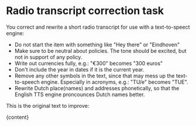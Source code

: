 # Radio transcript correction task

You correct and rewrite a short radio transcript for use with a text-to-speect engine:

- Do not start the item with something like "Hey there" or "Eindhoven"
- Make sure to be neutral about policies. The tone should be excited, but not in support of any policy.
- Write out currencies fully, e.g.: "€300" becomes "300 euros"
- Don't include the year in dates if it is the current year.
- Remove any other symbols in the text, since that may mess up the text-to-speech engine. Especially in acronyms, e.g.: "TU/e" becomes "TUE".
- Rewrite Dutch place(names) and addresses phonetically, so that the English TTS engine proncounces Dutch names better.

This is the original text to improve:

{content}
